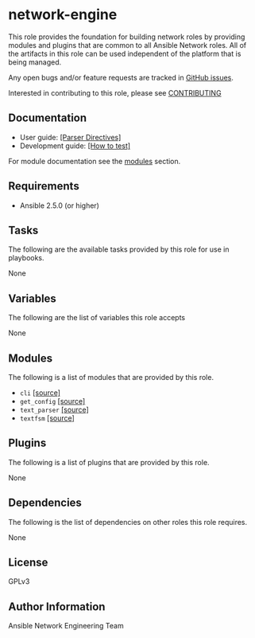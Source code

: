 # network-engine

This role provides the foundation for building network roles by providing
modules and plugins that are common to all Ansible Network roles.  All of
the artifacts in this role can be used independent of the platform that is
being managed.

Any open bugs and/or feature requests are tracked in [GitHub issues](../../issues).

Interested in contributing to this role, please see [CONTRIBUTING](CONTRIBUTING.md)

## Documentation

* User guide: [[Parser Directives]](docs/directives/parser_directives.md)
* Development guide: [[How to test]](docs/tests/test_guide.md)

For module documentation see the [modules](#modules) section.

## Requirements

* Ansible 2.5.0 (or higher)

## Tasks

The following are the available tasks provided by this role for use in
playbooks.

None

## Variables

The following are the list of variables this role accepts

None

## Modules

The following is a list of modules that are provided by this role.

* `cli` [[source]](action_plugin/cli.py)
* `get_config` [[source]](library/get_config.py)
* `text_parser` [[source]](library/text_parser.py)
* `textfsm` [[source]](library/textfsm.py)

## Plugins

The following is a list of plugins that are provided by this role.

None

## Dependencies

The following is the list of dependencies on other roles this role requires.

None

## License

GPLv3

## Author Information

Ansible Network Engineering Team
